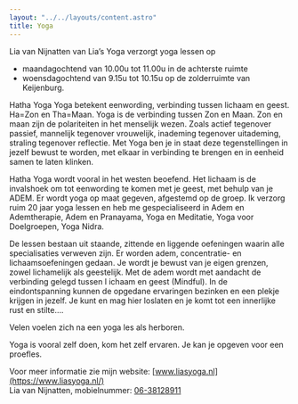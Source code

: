 ```yaml
---
layout: "../../layouts/content.astro"
title: Yoga
---
```


Lia van Nijnatten van Lia’s Yoga verzorgt yoga lessen op

-   maandagochtend van 10.00u tot 11.00u in de achterste ruimte
-   woensdagochtend van 9.15u tot 10.15u op de zolderruimte van Keijenburg.

Hatha Yoga
Yoga betekent eenwording, verbinding tussen lichaam en geest.
Ha=Zon en Tha=Maan.
Yoga is de verbinding tussen Zon en Maan.
Zon en maan zijn de polariteiten in het menselijk wezen.
Zoals actief tegenover passief, mannelijk tegenover vrouwelijk, inademing tegenover uitademing, straling tegenover reflectie.
Met Yoga ben je in staat deze tegenstellingen in jezelf bewust te worden, met elkaar in verbinding te brengen en in eenheid samen te laten klinken.

Hatha Yoga wordt vooral in het westen beoefend. Het lichaam is de invalshoek om tot eenwording te komen met je geest, met behulp van je ADEM.
Er wordt yoga op maat gegeven, afgestemd op de groep.
Ik verzorg ruim 20 jaar yoga lessen en heb me gespecialiseerd in Adem en Ademtherapie, Adem en Pranayama, Yoga en Meditatie, Yoga voor Doelgroepen,
Yoga Nidra.

De lessen bestaan uit staande, zittende en liggende oefeningen waarin alle specialisaties verweven zijn.
Er worden adem, concentratie- en lichaamsoefeningen gedaan.
Je wordt je bewust van je eigen grenzen, zowel lichamelijk als geestelijk. Met de adem wordt met aandacht de verbinding gelegd tussen l
ichaam en geest (Mindful).
In de eindontspanning kunnen de opgedane ervaringen bezinken en een plekje krijgen in jezelf.
Je kunt en mag hier loslaten en je komt tot een innerlijke rust en stilte….

Velen voelen zich na een yoga les als herboren.

Yoga is vooral zelf doen, kom het zelf ervaren. Je kan je opgeven voor een proefles.

Voor meer informatie zie mijn website: [www.liasyoga.nl](https://www.liasyoga.nl/)  
Lia van Nijnatten, mobielnummer: [06-38128911](tel:0638128911)
